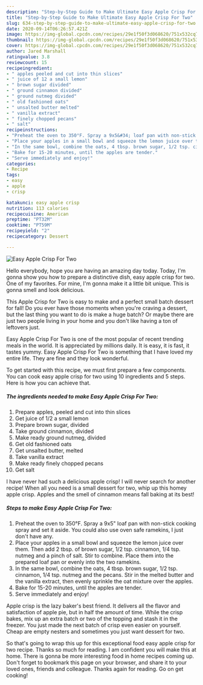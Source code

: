 ```yaml
---
description: "Step-by-Step Guide to Make Ultimate Easy Apple Crisp For Two"
title: "Step-by-Step Guide to Make Ultimate Easy Apple Crisp For Two"
slug: 634-step-by-step-guide-to-make-ultimate-easy-apple-crisp-for-two
date: 2020-09-14T06:26:57.421Z
image: https://img-global.cpcdn.com/recipes/29e1f50f3d068620/751x532cq70/easy-apple-crisp-for-two-recipe-main-photo.jpg
thumbnail: https://img-global.cpcdn.com/recipes/29e1f50f3d068620/751x532cq70/easy-apple-crisp-for-two-recipe-main-photo.jpg
cover: https://img-global.cpcdn.com/recipes/29e1f50f3d068620/751x532cq70/easy-apple-crisp-for-two-recipe-main-photo.jpg
author: Jared Marshall
ratingvalue: 3.8
reviewcount: 15
recipeingredient:
- " apples peeled and cut into thin slices"
- " juice of 12 a small lemon"
- " brown sugar divided"
- " ground cinnamon divided"
- " ground nutmeg divided"
- " old fashioned oats"
- " unsalted butter melted"
- " vanilla extract"
- " finely chopped pecans"
- " salt"
recipeinstructions:
- "Preheat the oven to 350°F. Spray a 9x5&#34; loaf pan with non-stick cooking spray and set it aside. You could also use oven safe ramekins, I just don&#39;t have any."
- "Place your apples in a small bowl and squeeze the lemon juice over them. Then add 2 tbsp. of brown sugar, 1/2 tsp. cinnamon, 1/4 tsp. nutmeg and a pinch of salt. Stir to combine. Place them into the prepared loaf pan or evenly into the two ramekins."
- "In the same bowl, combine the oats, 4 tbsp. brown sugar, 1/2 tsp. cinnamon, 1/4 tsp. nutmeg and the pecans. Stir in the melted butter and the vanilla extract, then evenly sprinkle the oat mixture over the apples."
- "Bake for 15-20 minutes, until the apples are tender."
- "Serve immediately and enjoy!"
categories:
- Recipe
tags:
- easy
- apple
- crisp

katakunci: easy apple crisp 
nutrition: 113 calories
recipecuisine: American
preptime: "PT32M"
cooktime: "PT59M"
recipeyield: "2"
recipecategory: Dessert

---
```



![Easy Apple Crisp For Two](https://img-global.cpcdn.com/recipes/29e1f50f3d068620/751x532cq70/easy-apple-crisp-for-two-recipe-main-photo.jpg)

Hello everybody, hope you are having an amazing day today. Today, I'm gonna show you how to prepare a distinctive dish, easy apple crisp for two. One of my favorites. For mine, I'm gonna make it a little bit unique. This is gonna smell and look delicious.

This Apple Crisp for Two is easy to make and a perfect small batch dessert for fall! Do you ever have those moments when you&#39;re craving a dessert, but the last thing you want to do is make a huge batch? Or maybe there are just two people living in your home and you don&#39;t like having a ton of leftovers just.

Easy Apple Crisp For Two is one of the most popular of recent trending meals in the world. It is appreciated by millions daily. It is easy, it is fast, it tastes yummy. Easy Apple Crisp For Two is something that I have loved my entire life. They are fine and they look wonderful.


To get started with this recipe, we must first prepare a few components. You can cook easy apple crisp for two using 10 ingredients and 5 steps. Here is how you can achieve that.

##### The ingredients needed to make Easy Apple Crisp For Two:

1. Prepare  apples, peeled and cut into thin slices
1. Get  juice of 1/2 a small lemon
1. Prepare  brown sugar, divided
1. Take  ground cinnamon, divided
1. Make ready  ground nutmeg, divided
1. Get  old fashioned oats
1. Get  unsalted butter, melted
1. Take  vanilla extract
1. Make ready  finely chopped pecans
1. Get  salt


I have never had such a delicious apple crisp! I will never search for another recipe! When all you need is a small dessert for two, whip up this homey apple crisp. Apples and the smell of cinnamon means fall baking at its best! 

##### Steps to make Easy Apple Crisp For Two:

1. Preheat the oven to 350°F. Spray a 9x5&#34; loaf pan with non-stick cooking spray and set it aside. You could also use oven safe ramekins, I just don&#39;t have any.
1. Place your apples in a small bowl and squeeze the lemon juice over them. Then add 2 tbsp. of brown sugar, 1/2 tsp. cinnamon, 1/4 tsp. nutmeg and a pinch of salt. Stir to combine. Place them into the prepared loaf pan or evenly into the two ramekins.
1. In the same bowl, combine the oats, 4 tbsp. brown sugar, 1/2 tsp. cinnamon, 1/4 tsp. nutmeg and the pecans. Stir in the melted butter and the vanilla extract, then evenly sprinkle the oat mixture over the apples.
1. Bake for 15-20 minutes, until the apples are tender.
1. Serve immediately and enjoy!


Apple crisp is the lazy baker&#39;s best friend. It delivers all the flavor and satisfaction of apple pie, but in half the amount of time. While the crisp bakes, mix up an extra batch or two of the topping and stash it in the freezer. You just made the next batch of crisp even easier on yourself. Cheap are empty nesters and sometimes you just want dessert for two. 

So that's going to wrap this up for this exceptional food easy apple crisp for two recipe. Thanks so much for reading. I am confident you will make this at home. There is gonna be more interesting food in home recipes coming up. Don't forget to bookmark this page on your browser, and share it to your loved ones, friends and colleague. Thanks again for reading. Go on get cooking!
